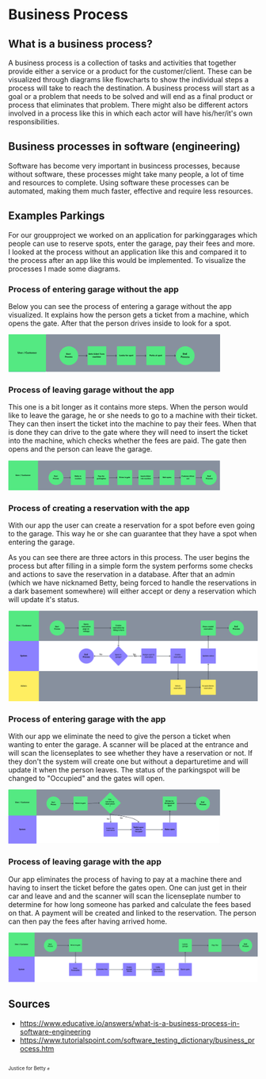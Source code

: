 # Business Process

## What is a business process?

A business process is a collection of tasks and activities that together provide either a service or a product for the customer/client. These can be visualized through diagrams like flowcharts to show the individual steps a process will take to reach the destination. A business process will start as a goal or a problem that needs to be solved and will end as a final product or process that eliminates that problem. There might also be different actors involved in a process like this in which each actor will have his/her/it's own responsibilities.

## Business processes in software (engineering)

Software has become very important in busincess processes, because without software, these processes might take many people, a lot of time and resources to complete. Using software these processes can be automated, making them much faster, effective and require less resources. 

## Examples Parkings

For our groupproject we worked on an application for parkinggarages which people can use to reserve spots, enter the garage, pay their fees and more. I looked at the process without an application like this and compared it to the process after an app like this would be implemented. To visualize the processes I made some diagrams.

### Process of entering garage without the app

Below you can see the process of entering a garage without the app visualized. It explains how the person gets a ticket from a machine, which opens the gate. After that the person drives inside to look for a spot.

<img src="../Images/business-process-old-entering.png" width="85%" />

### Process of leaving garage without the app

This one is a bit longer as it contains more steps. When the person would like to leave the garage, he or she needs to go to a machine with their ticket. They can then insert the ticket into the machine to pay their fees. When that is done they can drive to the gate where they will need to insert the ticket into the machine, which checks whether the fees are paid. The gate then opens and the person can leave the garage.

<img src="../Images/business-process-old-leaving.png" width="85%"/>

### Process of creating a reservation with the app

With our app the user can create a reservation for a spot before even going to the garage. This way he or she can guarantee that they have a spot when entering the garage.

As you can see there are three actors in this process. The user begins the process but after filling in a simple form the system performs some checks and actions to save the reservation in a database. After that an admin (which we have nicknamed Betty, being forced to handle the reservations in a dark basement somewhere) will either accept or deny a reservation which will update it's status.

<img src="../Images/business-process-new-creating-reservation.png" />

### Process of entering garage with the app

With our app we eliminate the need to give the person a ticket when wanting to enter the garage. A scanner will be placed at the entrance and will scan the licenseplates to see whether they have a reservation or not. If they don't the system will create one but without a departuretime and will update it when the person leaves. The status of the parkingspot will be changed to "Occupied" and the gates will open.

<img src="../Images/business-process-new-entering.png" width="85%"/>

### Process of leaving garage with the app

Our app eliminates the process of having to pay at a machine there and having to insert the ticket before the gates open. One can just get in their car and leave and and the scanner will scan the licenseplate number to determine for how long someone has parked and calculate the fees based on that. A payment will be created and linked to the reservation. The person can then pay the fees after having arrived home.

<img src="../Images/business-process-new-leaving.png" />

## Sources
-   https://www.educative.io/answers/what-is-a-business-process-in-software-engineering
-   https://www.tutorialspoint.com/software_testing_dictionary/business_process.htm

<sub><sub>Justice for Betty ✊</sub></sub>